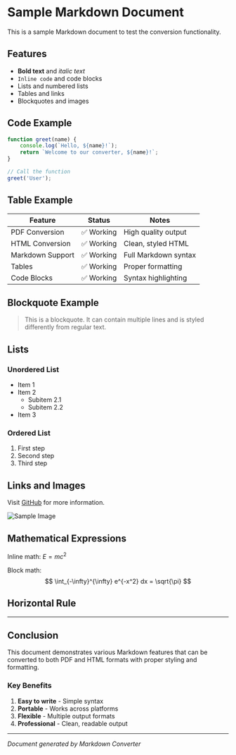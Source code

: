 # Sample Markdown Document

This is a sample Markdown document to test the conversion functionality.

## Features

- **Bold text** and *italic text*
- `Inline code` and code blocks
- Lists and numbered lists
- Tables and links
- Blockquotes and images

## Code Example

```javascript
function greet(name) {
    console.log(`Hello, ${name}!`);
    return `Welcome to our converter, ${name}!`;
}

// Call the function
greet('User');
```

## Table Example

| Feature | Status | Notes |
|---------|--------|-------|
| PDF Conversion | ✅ Working | High quality output |
| HTML Conversion | ✅ Working | Clean, styled HTML |
| Markdown Support | ✅ Working | Full Markdown syntax |
| Tables | ✅ Working | Proper formatting |
| Code Blocks | ✅ Working | Syntax highlighting |

## Blockquote Example

> This is a blockquote. It can contain multiple lines and is styled differently from regular text.

## Lists

### Unordered List
- Item 1
- Item 2
  - Subitem 2.1
  - Subitem 2.2
- Item 3

### Ordered List
1. First step
2. Second step
3. Third step

## Links and Images

Visit [GitHub](https://github.com) for more information.

![Sample Image](https://via.placeholder.com/400x200/3498db/ffffff?text=Sample+Image)

## Mathematical Expressions

Inline math: $E = mc^2$

Block math:
$$
\int_{-\infty}^{\infty} e^{-x^2} dx = \sqrt{\pi}
$$

## Horizontal Rule

---

## Conclusion

This document demonstrates various Markdown features that can be converted to both PDF and HTML formats with proper styling and formatting.

### Key Benefits

1. **Easy to write** - Simple syntax
2. **Portable** - Works across platforms
3. **Flexible** - Multiple output formats
4. **Professional** - Clean, readable output

---

*Document generated by Markdown Converter* 